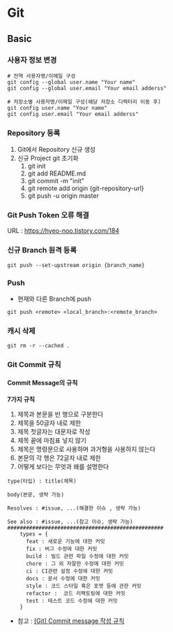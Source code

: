 # Git

## Basic

### 사용자 정보 변경

```
# 전역 사용자명/이메일 구성
git config --global user.name "Your name"
git config --global user.email "Your email adderss"

# 저장소별 사용자명/이메일 구성(해당 저장소 디렉터리 이동 후)
git config user.name "Your name"
git config user.email "Your email adderss"
```

### Repository 등록

1. Git에서 Repository 신규 생성
2. 신규 Project git 초기화
    1. git init
    2. git add README.md
    3. git commit -m "init"
    4. git remote add origin {git-repository-url}
    5. git push -u origin master

### Git Push Token 오류 해결
URL : https://hyeo-noo.tistory.com/184

### 신규 Branch 원격 등록

```
git push --set-upstream origin {branch_name}
```

### Push

- 현재와 다른 Branch에 push
```
git push <remote> <local_branch>:<remote_branch>
```

### 캐시 삭제

```
git rm -r --cached .
```

### Git Commit 규칙


#### Commit Message의 규칙
**7가지 규칙**

1. 제목과 본문을 빈 행으로 구분한다
2. 제목을 50글자 내로 제한
3. 제목 첫글자는 대문자로 작성
4. 제목 끝에 마침표 넣지 않기
5. 제목은 명령문으로 사용하며 과거형을 사용하지 않는다
6. 본문의 각 행은 72글자 내로 제한
7. 어떻게 보다는 무엇과 왜를 설명한다

```
type(타입) : title(제목)

body(본문, 생략 가능)

Resolves : #issue, ...(해결한 이슈 , 생략 가능)

See also : #issue, ...(참고 이슈, 생략 가능)
##################################################
    types = {
      feat : 새로운 기능에 대한 커밋
      fix : 버그 수정에 대한 커밋
      build : 빌드 관련 파일 수정에 대한 커밋
      chore : 그 외 자잘한 수정에 대한 커밋
      ci : CI관련 설정 수정에 대한 커밋
      docs : 문서 수정에 대한 커밋
      style : 코드 스타일 혹은 포맷 등에 관한 커밋
      refactor :  코드 리팩토링에 대한 커밋
      test : 테스트 코드 수정에 대한 커밋
    } 
```

- 참고 : [[Git] Commit message 작성 규칙](https://velog.io/@djh20/Git-%EC%A0%9C%EB%8C%80%EB%A1%9C-%EC%82%AC%EC%9A%A9%ED%95%B4%EB%B3%B4%EC%9E%90)

